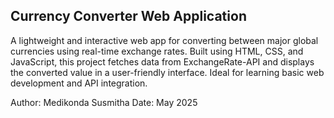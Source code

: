 
  Currency Converter Web Application
  ----------------------------------
  A lightweight and interactive web app for converting between major global currencies using real-time exchange rates.
  Built using HTML, CSS, and JavaScript, this project fetches data from ExchangeRate-API and displays the converted value
  in a user-friendly interface. Ideal for learning basic web development and API integration.

  Author: Medikonda Susmitha
  Date: May 2025
